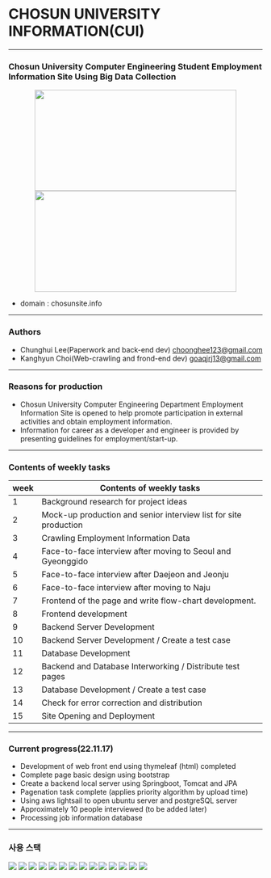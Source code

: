# CHOSUN UNIVERSITY INFORMATION(CUI)
---
### Chosun University Computer Engineering Student Employment Information Site Using Big Data Collection 

<div align="center">
<img src="https://user-images.githubusercontent.com/97272787/202378689-abe34e36-a413-4640-85f9-d670da34a7fe.png" width=400 height=200 />
<img src="https://user-images.githubusercontent.com/97272787/202378695-3c22ac23-a351-4818-ab1d-a12ab4015192.png" width=400 height=200 />
</div>

- domain : chosunsite.info


---

### Authors
- Chunghui Lee(Paperwork and back-end dev) choonghee123@gmail.com
- Kanghyun Choi(Web-crawling and frond-end dev) goaqjrj13@gmail.com

---

### Reasons for production
-  Chosun University Computer Engineering Department Employment Information Site is opened to help promote participation in external activities and obtain employment information.
-  Information for career as a developer and engineer is provided by presenting guidelines for employment/start-up.

---
### Contents of weekly tasks

<div align="center">
  
|week|Contents of weekly tasks|
|---|---|
|1|Background research for project ideas|
|2|Mock-up production and senior interview list for site production|
|3|Crawling Employment Information Data|
|4|Face-to-face interview after moving to Seoul and Gyeonggido|
|5|Face-to-face interview after Daejeon and Jeonju|
|6|Face-to-face interview after moving to Naju|
|7|Frontend of the page and write flow-chart development.|
|8|Frontend development|
|9|Backend Server Development|
|10|Backend Server Development / Create a test case|
|11|Database Development|
|12|Backend and Database Interworking / Distribute test pages|
|13|Database Development / Create a test case|
|14|Check for error correction and distribution|
|15|Site Opening and Deployment|
  
  </div>

---
### Current progress(22.11.17)
- Development of web front end using thymeleaf (html) completed
- Complete page basic design using bootstrap
- Create a backend local server using Springboot, Tomcat and JPA
- Pagenation task complete (applies priority algorithm by upload time)
- Using aws lightsail to open ubuntu server and postgreSQL server
- Approximately 10 people interviewed (to be added later)
- Processing job information database


---

### 사용 스택

<img src="https://img.shields.io/badge/JAVA-007396?style=for-the-badge&logo=java&logoColor=white"> <img src="https://img.shields.io/badge/Spring Boot-6DB33F?style=for-the-badge&logo=Spring Boot&logoColor=white"> <img src="https://img.shields.io/badge/Spring-6DB33F?style=for-the-badge&logo=Spring&logoColor=white"> <img src="https://img.shields.io/badge/PostgreSQL-4169E1?style=for-the-badge&logo=PostgreSQL&logoColor=white"> <img src="https://img.shields.io/badge/Ubuntu-E95420?style=for-the-badge&logo=Ubuntu&logoColor=white"> <img src="https://img.shields.io/badge/html-E34F26?style=for-the-badge&logo=html5&logoColor=white"> <img src="https://img.shields.io/badge/Thymeleaf-005F0F?style=for-the-badge&logo=Thymeleaf&logoColor=white"> <img src="https://img.shields.io/badge/bootstrap-7952B3?style=for-the-badge&logo=bootstrap&logoColor=white"> <img src="https://img.shields.io/badge/linux-FCC624?style=for-the-badge&logo=linux&logoColor=black"> <img src="https://img.shields.io/badge/aws-232F3E?style=for-the-badge&logo=aws&logoColor=white"> <img src="https://img.shields.io/badge/apache tomcat-F8DC75?style=for-the-badge&logo=apachetomcat&logoColor=white"> <img src="https://img.shields.io/badge/github-181717?style=for-the-badge&logo=github&logoColor=white"> <img src="https://img.shields.io/badge/IntelliJ IDEA-000000?style=for-the-badge&logo=IntelliJ IDEA&logoColor=white"> <img src="https://img.shields.io/badge/NGINX-009639?style=for-the-badge&logo=NGINX& logoColor=white">
